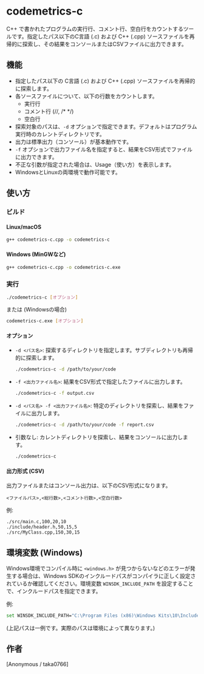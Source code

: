 # codemetrics-c

C++ で書かれたプログラムの実行行、コメント行、空白行をカウントするツールです。指定したパス以下のC言語 (.c) および C++ (.cpp) ソースファイルを再帰的に探索し、その結果をコンソールまたはCSVファイルに出力できます。

## 機能

  * 指定したパス以下の C言語 (.c) および C++ (.cpp) ソースファイルを再帰的に探索します。
  * 各ソースファイルについて、以下の行数をカウントします。
      * 実行行
      * コメント行 (//, /\* \*/)
      * 空白行
  * 探索対象のパスは、`-d` オプションで指定できます。デフォルトはプログラム実行時のカレントディレクトリです。
  * 出力は標準出力（コンソール）が基本動作です。
  * `-f` オプションで出力ファイル名を指定すると、結果をCSV形式でファイルに出力できます。
  * 不正な引数が指定された場合は、Usage（使い方）を表示します。
  * WindowsとLinuxの両環境で動作可能です。

## 使い方

### ビルド

#### Linux/macOS

```bash
g++ codemetrics-c.cpp -o codemetrics-c
```

#### Windows (MinGWなど)

```bash
g++ codemetrics-c.cpp -o codemetrics-c.exe
```

### 実行

```bash
./codemetrics-c [オプション]
```

または (Windowsの場合)

```bash
codemetrics-c.exe [オプション]
```

#### オプション

  * `-d <パス名>`: 探索するディレクトリを指定します。サブディレクトリも再帰的に探索します。
    ```bash
    ./codemetrics-c -d /path/to/your/code
    ```
  * `-f <出力ファイル名>`: 結果をCSV形式で指定したファイルに出力します。
    ```bash
    ./codemetrics-c -f output.csv
    ```
  * `-d <パス名> -f <出力ファイル名>`: 特定のディレクトリを探索し、結果をファイルに出力します。
    ```bash
    ./codemetrics-c -d /path/to/your/code -f report.csv
    ```
  * 引数なし: カレントディレクトリを探索し、結果をコンソールに出力します。
    ```bash
    ./codemetrics-c
    ```

#### 出力形式 (CSV)

出力ファイルまたはコンソール出力は、以下のCSV形式になります。

```csv
<ファイルパス>,<総行数>,<コメント行数>,<空白行数>
```

例:

```csv
./src/main.c,100,20,10
./include/header.h,50,15,5
./src/MyClass.cpp,150,30,15
```

## 環境変数 (Windows)

Windows環境でコンパイル時に `<windows.h>` が見つからないなどのエラーが発生する場合は、Windows SDKのインクルードパスがコンパイラに正しく設定されているか確認してください。環境変数 `WINSDK_INCLUDE_PATH` を設定することで、インクルードパスを指定できます。

例:

```bash
set WINSDK_INCLUDE_PATH="C:\Program Files (x86)\Windows Kits\10\Include\10.0.19041.0\um"
```

(上記パスは一例です。実際のパスは環境によって異なります。)


## 作者

[Anonymous / taka0766]

